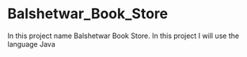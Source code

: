# Balshetwar_Book_Store
In this project name Balshetwar Book Store. In this project I will use the language Java
